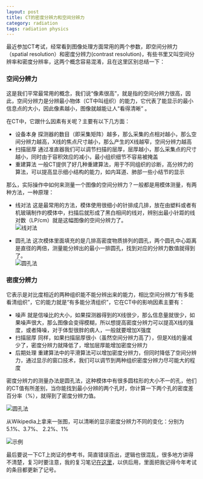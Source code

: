 ```yaml
---
layout: post
title: CT的密度分辨力和空间分辨力
category: radiation
tags: radiation physics
---
```

最近参加CT考试，经常看到图像处理方面常用的两个参数，即空间分辨力（spatial resolution）和密度分辨力(contrast resolution)，有些书里又叫空间分辨率和密度分辨率，这两个概念容易混淆，且在这里区别总结一下：  

### 空间分辨力  

这是我们平常最常用的概念，我们说“像素很高”，就是指的空间分辨力很高，因此，空间分辨力是分辨最小物体（CT中叫组织）的能力，它代表了能显示的最小信息点的大小，因此像素越小，图像就越能让人“看得清晰”  。  

在CT中，它跟什么因素有关呢？主要有以下几方面：  

-  设备本身 探测器的数目（即采集矩阵）越多，那么采集的点相对越小，那么空间分辨力越高，X线的焦点尺寸越小，那么产生的X线越窄，空间分辨力越高  
-  扫描层厚 通过准直器我们可以调节扫描的层厚，层厚越小，那么采集点的尺寸越小，同时由于容积效应的减小，最小组织细节不容易被掩盖  
-  重建算法 一般CT提供了好几种重建算法，用于不同组织的诊断，高分辨力的算法，可以提高显示细小结构的能力，如内耳道、肺部一些小结节的显示  

那么，实际操作中如何来测量一个图像的空间分辨力？一般都是用模体测量，有两种方法，一种原理：  

-  线对法 这是最常用的方法，模体使用很细小的针排成几排，放在由塑料或者有机玻璃制作的模体中，扫描后就形成了黑白相间的线对，辨别出最小针距的线对数（LP/cm）就是这幅图像的空间分辨力了。  
![线对法][1]  

-  圆孔法 这次模体里面填充的是几排高密度物质排列的圆孔，两个圆孔中心距离是直径的两倍，测量能分辨出的最小一排圆孔，找到对应的分辨力数值就得到了。  
![圆孔法][2]  

### 密度分辨力

它表示是对比度相近的两种组织能不能分辨出来的能力，相比空间分辨力“有多能看清组织”，它的能力就是“有多能分清组织”，它在CT中的影响因素主要有：  

-  噪声 就是信噪比的大小，如果探测器得到的X线很少，那么信息量就很少，如果噪声很大，那么图像会变得模糊，所以想提高密度分辨力可以提高X线的强度，或者降噪，对于体型很胖的病人，一般就要增加X强度  
-  扫描层厚 同样，如果扫描层厚很小（虽然空间分辨力高了），但是X线的量减少了，密度分辨力就降低了，增加层厚能增加密度分辨力  
- 后期处理 重建算法中的平滑算法可以增加密度分辨力，但同时降低了空间分辨力，通过显示的窗口技术，我们可以调节到两种组织密度分辨力尽可能大的程度  

密度分辨力的测量办法是圆孔法，这种模体中有很多圆柱形的大小不一的孔，他们的CT值有所差别，当你能找到最小分辨的两个孔时，你计算一下两个孔的密度差百分率（%），就得到了密度分辨力值。  

![圆孔法][3]  

从Wikipedia上拿来一张图，可以清晰的显示密度分辨力不同的变化：分别为5.1%、3.7%、 2.2%、1%  

![示例][4]

最后要说一下CT上岗证的参考书，简直错误百出，逻辑也很混乱，很多地方讲得不清楚，复习时要注意，我的复习笔记[在这里][5]，以供后用，里面把我记得今年考试的条目都更新了记号。  

[1]: http://farm4.staticflickr.com/3748/10684519304_fd2cd12727_n.jpg
[2]: http://farm3.staticflickr.com/2844/10684461195_480361ecf2_n.jpg
[3]: http://farm3.staticflickr.com/2871/10684517016_dcd765e4d5_n.jpg
[4]: http://farm4.staticflickr.com/3686/10684509434_d63e95856c.jpg
[5]: http://www.evernote.com/shard/s74/sh/e39b95f8-94d3-402e-9889-1e75ab857022/122ff4cd5cc830923477fc7c9fbb6d09


